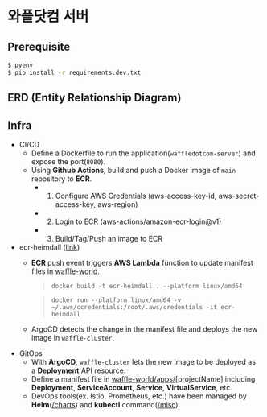 # 와플닷컴 서버

## Prerequisite

```Bash
$ pyenv 
$ pip install -r requirements.dev.txt
```


## ERD (Entity Relationship Diagram)

## Infra
- CI/CD
  - Define a Dockerfile to run the application(`waffledotcom-server`) and expose the port(`8080`).
  - Using **Github Actions**, build and push a Docker image of `main` repository to **ECR**.
    - 1) Configure AWS Credentials (aws-access-key-id, aws-secret-access-key, aws-region)
    - 2) Login to ECR (aws-actions/amazon-ecr-login@v1)
    - 3) Build/Tag/Push an image to ECR
- ecr-heimdall ([link](https://github.com/wafflestudio/ecr-heimdall))
  - **ECR** push event triggers **AWS Lambda** function to update manifest files in [waffle-world](https://github.com/wafflestudio/waffle-world).
    > `docker build -t ecr-heimdall . --platform linux/amd64`
    
    > `docker run --platform linux/amd64 -v ~/.aws/ccredentials:/root/.aws/credentials -it ecr-heimdall`
  - ArgoCD detects the change in the manifest file and deploys the new image in `waffle-cluster`.
- GitOps
  - With **ArgoCD**, `waffle-cluster` lets the new image to be deployed as a **Deployment** API resource.
  - Define a manifest file in [waffle-world/apps/](https://github.com/wafflestudio/waffle-world/tree/main/apps)[projectName] including **Deployment**, **ServiceAccount**, **Service**, **VirtualService**, etc.
  - DevOps tools(ex. Istio, Prometheus, etc.) have been managed by **Helm**([/charts](https://github.com/wafflestudio/waffle-world/tree/main/charts)) and **kubectl** command([/misc](https://github.com/wafflestudio/waffle-world/tree/main/misc)).
